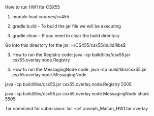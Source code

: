 How to run HW1 for CSX55

1. module load courses/cs455

2. gradle build - To build the jar file we will be executing

3. gradle clean - If you need to clear the build directory

Go into this directory for the jar: ~/CS455/csx55/build/libs$

3. How to run the Registry code: java -cp build/libs/csx55.jar csx55.overlay.node.Registry <port-number>

4. How to run the MessagingNode code: java -cp build/libs/csx55.jar csx55.overlay.node.MessagingNode <hostname> <port-number>


java -cp build/libs/csx55.jar csx55.overlay.node.Registry 5505

java -cp build/libs/csx55.jar csx55.overlay.node.MessagingNode shark 5505

Tar command for submission: tar -cvf Joseph_Maitan_HW1.tar overlay

